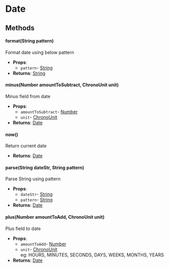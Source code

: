 # Date
## Methods
#### format(String pattern)
Format date using below pattern
- **Props**:
  - `pattern`- [String](String.html)
- **Returns**: [String](String.html)
#### minus(Number amountToSubtract, ChronoUnit unit)
Minus field from date
- **Props**:
  - `amountToSubtract`- [Number](Number.html)
  - `unit`- [ChronoUnit](ChronoUnit.html)
- **Returns**: [Date](Date.html)
#### now()
Return current date
- **Returns**: [Date](Date.html)
#### parse(String dateStr, String pattern)
Parse String using pattern
- **Props**:
  - `dateStr`- [String](String.html)
  - `pattern`- [String](String.html)
- **Returns**: [Date](Date.html)
#### plus(Number amountToAdd, ChronoUnit unit)
Plus field to date
- **Props**:
  - `amountToAdd`- [Number](Number.html)
  - `unit`- [ChronoUnit](ChronoUnit.html)<br/>eg: HOURS, MINUTES, SECONDS, DAYS, WEEKS, MONTHS, YEARS
- **Returns**: [Date](Date.html)
